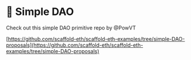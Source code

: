 # 📩 Simple DAO

Check out this simple DAO primitive repo by @PowVT

[https://github.com/scaffold-eth/scaffold-eth-examples/tree/simple-DAO-proposals](https://github.com/scaffold-eth/scaffold-eth-examples/tree/simple-DAO-proposals)
